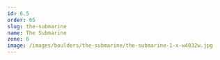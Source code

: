 ```yaml
---
id: 6.5
order: 65
slug: the-submarine
name: The Submarine
zone: 6
image: /images/boulders/the-submarine/the-submarine-1-x-w4032w.jpg
---
```

